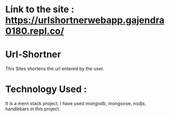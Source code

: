 # Link to the site : https://urlshortnerwebapp.gajendra0180.repl.co/

# Url-Shortner
This Sites shortens the url entered by the user.

# Technology Used :
It is a mern stack project. I have used mongodb, mongoose, nodjs, handlebars in this project.
